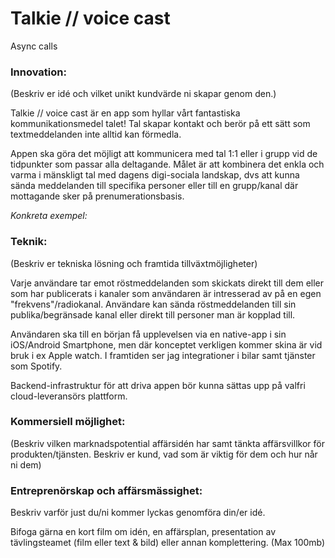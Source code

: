 # Talkie // voice cast

Async calls


### Innovation:
(Beskriv er idé och vilket unikt kundvärde ni skapar genom den.)

Talkie // voice cast är en app som hyllar vårt fantastiska kommunikationsmedel talet!
Tal skapar kontakt och berör på ett sätt som textmeddelanden inte alltid kan förmedla.

Appen ska göra det möjligt att kommunicera med tal 1:1 eller i grupp vid de tidpunkter som passar alla deltagande.
Målet är att kombinera det enkla och varma i mänskligt tal med dagens digi-sociala landskap, dvs att kunna sända meddelanden till specifika personer eller till en grupp/kanal där mottagande sker på prenumerationsbasis.

*Konkreta exempel:*




### Teknik:
(Beskriv er tekniska lösning och framtida tillväxtmöjligheter)

Varje användare tar emot röstmeddelanden som skickats direkt till dem eller som har publicerats i kanaler som användaren är intresserad av på en egen "frekvens"/radiokanal. 
Användare kan sända röstmeddelanden till sin publika/begränsade kanal eller direkt till personer man är kopplad till.

Användaren ska till en början få upplevelsen via en native-app i sin iOS/Android Smartphone, men där konceptet verkligen kommer skina är vid bruk i ex Apple watch. I framtiden ser jag integrationer i bilar samt tjänster som Spotify.

Backend-infrastruktur för att driva appen bör kunna sättas upp på valfri cloud-leveransörs plattform.

### Kommersiell möjlighet:
(Beskriv vilken marknadspotential affärsidén har samt tänkta affärsvillkor för produkten/tjänsten. Beskriv er kund, vad som är viktig för dem och hur når ni dem)





### Entreprenörskap och affärsmässighet:

Beskriv varför just du/ni kommer lyckas genomföra din/er idé.



Bifoga gärna en kort film om idén, en affärsplan, presentation av tävlingsteamet (film eller text & bild) eller annan komplettering. (Max 100mb)

